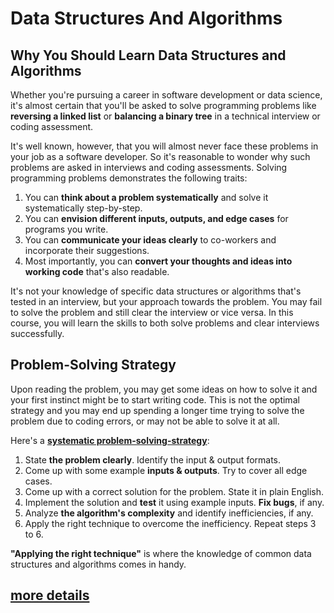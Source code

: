 # Data Structures And Algorithms

## Why You Should Learn Data Structures and Algorithms

Whether you're pursuing a career in software development or data science, it's almost certain that you'll be asked to solve programming problems like **reversing a linked list** or **balancing a binary tree** in a technical interview or coding assessment.

It's well known, however, that you will almost never face these problems in your job as a software developer. So it's reasonable to wonder why such problems are asked in interviews and coding assessments. Solving programming problems demonstrates the following traits:

1. You can **think about a problem systematically** and solve it systematically step-by-step.
2. You can **envision different inputs, outputs, and edge cases** for programs you write.
3. You can **communicate your ideas clearly** to co-workers and incorporate their suggestions.
4. Most importantly, you can **convert your thoughts and ideas into working code** that's also readable.

It's not your knowledge of specific data structures or algorithms that's tested in an interview, but your approach towards the problem. You may fail to solve the problem and still clear the interview or vice versa. In this course, you will learn the skills to both solve problems and clear interviews successfully.

## Problem-Solving Strategy
Upon reading the problem, you may get some ideas on how to solve it and your first instinct might be to start writing code. This is not the optimal strategy and you may end up spending a longer time trying to solve the problem due to coding errors, or may not be able to solve it at all.

Here's a [**systematic problem-solving-strategy**](https://jovian.ai/aakashns/python-binary-search):

1. State **the problem clearly**. Identify the input & output formats.
2. Come up with some example **inputs & outputs**. Try to cover all edge cases.
3. Come up with a correct solution for the problem. State it in plain English.
4. Implement the solution and **test** it using example inputs. **Fix bugs**, if any.
5. Analyze **the algorithm's complexity** and identify inefficiencies, if any.
6. Apply the right technique to overcome the inefficiency. Repeat steps 3 to 6.

**"Applying the right technique"** is where the knowledge of common data structures and algorithms comes in handy.

[more details](https://jovian.ai/aakashns/python-binary-search) 
---

